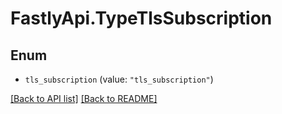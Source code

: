 # FastlyApi.TypeTlsSubscription

## Enum


* `tls_subscription` (value: `"tls_subscription"`)



[[Back to API list]](../../README.md#endpoints) [[Back to README]](../../README.md)

